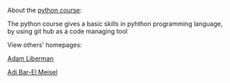 About the [python course](https://github.com/szabgab/wis-python-course-2024-04?tab=readme-ov-file):

The python course gives a basic skills in pyhthon programming language,
by using git hub as a code managing tool



View others' homepages:

[Adam Liberman](https://adamliberman.github.io/)

[Adi Bar-El Meisel](https://adibarelmeisel.github.io/)
